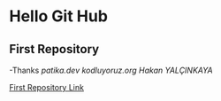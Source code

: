 # Hello Git Hub
## First Repository

-Thanks
*patika.dev*
*kodluyoruz.org*
*Hakan YALÇINKAYA*

[First Repository Link](https://github.com/gokhangns/https---github.com-gokhangns-kodluyoruzilkrepo.git)

